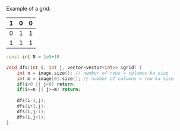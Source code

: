 
Example of a grid:

| 1   | 0   | 0   |
| --- | --- | --- |
| 0   | 1   | 1   |
| 1   | 1   | 1   |


```cpp
const int N = 1e5+10

void dfs(int i, int j, vector<vector<int>> &grid) {
	int n = image.size(); // number of rows = columns ka size
	int m = image[0].size(); // number of columns = row ka size
	if(i<0 || j<0) return;
	if(i>=n || j>=m) return;
	
	dfs(i-1,j);
	dfs(i+1,j);
	dfs(i,j-1);
	dfs(i,j+1);
}
```
